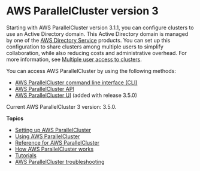 # AWS ParallelCluster version 3<a name="parallelcluster-version-3"></a>

Starting with AWS ParallelCluster version 3\.1\.1, you can configure clusters to use an Active Directory domain\. This Active Directory domain is managed by one of the [AWS Directory Service](https://aws.amazon.com/directoryservice/) products\. You can set up this configuration to share clusters among multiple users to simplify collaboration, while also reducing costs and administrative overhead\. For more information, see [Multiple user access to clusters](multi-user-v3.md)\.

You can access AWS ParallelCluster by using the following methods:
+ [AWS ParallelCluster command line interface \(CLI\)](install-v3-parallelcluster.md)
+ [AWS ParallelCluster API](api-ref-v3.md)
+ [AWS ParallelCluster UI](install-pcui-v3.md) \(added with release 3\.5\.0\)

Current AWS ParallelCluster 3 version: 3\.5\.0\.

**Topics**
+ [Setting up AWS ParallelCluster](install-v3.md)
+ [Using AWS ParallelCluster](using-parallelcluster-v3.md)
+ [Reference for AWS ParallelCluster](reference-version-3.md)
+ [How AWS ParallelCluster works](functional-v3.md)
+ [Tutorials](tutorials-v3.md)
+ [AWS ParallelCluster troubleshooting](troubleshooting-v3.md)